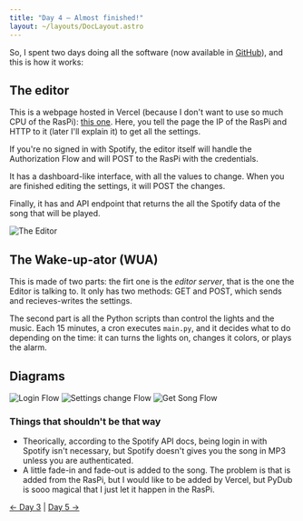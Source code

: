 ```yaml
---
title: "Day 4 — Almost finished!"
layout: ~/layouts/DocLayout.astro
---
```


So, I spent two days doing all the software (now available in [GitHub](https://github.com/JuanM04/the-cloc)), and this is how it works:

## The editor

This is a webpage hosted in Vercel (because I don't want to use so much CPU of the RasPi): [this one](https://thecloc.juanm04.com). Here, you tell the page the IP of the RasPi and HTTP to it (later I'll explain it) to get all the settings.

If you're no signed in with Spotify, the editor itself will handle the Authorization Flow and will POST to the RasPi with the credentials.

It has a dashboard-like interface, with all the values to change. When you are finished editing the settings, it will POST the changes.

Finally, it has and API endpoint that returns the all the Spotify data of the song that will be played.

![The Editor](/images/the-cloc/the-editor.jpg)

## The Wake-up-ator (WUA)

This is made of two parts: the firt one is the _editor server_, that is the one the Editor is talking to. It only has two methods: GET and POST, which sends and recieves-writes the settings.

The second part is all the Python scripts than control the lights and the music. Each 15 minutes, a cron executes `main.py`, and it decides what to do depending on the time: it can turns the lights on, changes it colors, or plays the alarm.

## Diagrams

![Login Flow](/images/the-cloc/flow_1.png)
![Settings change Flow](/images/the-cloc/flow_2.png)
![Get Song Flow](/images/the-cloc/flow_3.png)

### Things that shouldn't be that way

- Theorically, according to the Spotify API docs, being login in with Spotify isn't necessary, but Spotify doesn't gives you the song in MP3 unless you are authenticated.
- A little fade-in and fade-out is added to the song. The problem is that is added from the RasPi, but I would like to be added by Vercel, but PyDub is sooo magical that I just let it happen in the RasPi.

[&larr; Day 3](../day-3/) | [Day 5 &rarr;](../day-5/)
